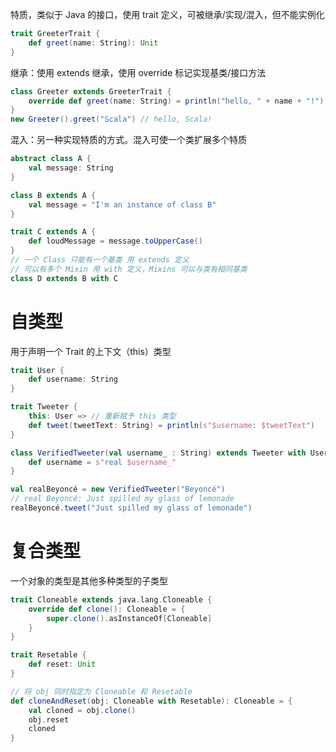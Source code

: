 特质，类似于 Java 的接口，使用 trait 定义，可被继承/实现/混入，但不能实例化

```scala
trait GreeterTrait {
    def greet(name: String): Unit
}
```

继承：使用 extends 继承，使用 override 标记实现基类/接口方法

```scala
class Greeter extends GreeterTrait {
    override def greet(name: String) = println("hello, " + name + "!")
}
new Greeter().greet("Scala") // hello, Scala!
```

混入：另一种实现特质的方式。混入可使一个类扩展多个特质

```scala
abstract class A {
    val message: String
}

class B extends A {
    val message = "I'm an instance of class B"
}

trait C extends A {
    def loudMessage = message.toUpperCase()
}
// 一个 Class 只能有一个基类 用 extends 定义
// 可以有多个 Mixin 用 with 定义，Mixins 可以与类有相同基类
class D extends B with C
```
# 自类型

用于声明一个 Trait 的上下文（this）类型

```scala
trait User {
    def username: String
}

trait Tweeter {
    this: User => // 重新赋予 this 类型
    def tweet(tweetText: String) = println(s"$username: $tweetText")
}

class VerifiedTweeter(val username_ : String) extends Tweeter with User { // 必须混入 User
    def username = s"real $username_"
}

val realBeyoncé = new VerifiedTweeter("Beyoncé")
// real Beyoncé: Just spilled my glass of lemonade
realBeyoncé.tweet("Just spilled my glass of lemonade")
```
# 复合类型

一个对象的类型是其他多种类型的子类型

```scala
trait Cloneable extends java.lang.Cloneable {
    override def clone(): Cloneable = {
        super.clone().asInstanceOf[Cloneable]
    }
}

trait Resetable {
    def reset: Unit
}

// 将 obj 同时指定为 Cloneable 和 Resetable
def cloneAndReset(obj: Cloneable with Resetable): Cloneable = {
    val cloned = obj.clone()
    obj.reset
    cloned
}
```
